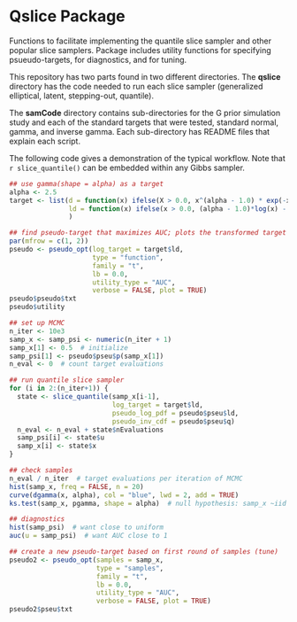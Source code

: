 # Qslice Package

Functions to facilitate implementing the quantile slice sampler and other popular slice samplers. Package includes utility functions for specifying psueudo-targets, for diagnostics, and for tuning.

This repository has two parts found in two different directories. The **qslice** directory has the code needed to run each slice sampler (generalized elliptical, latent, stepping-out, quantile). 

The **samCode** directory contains sub-directories for the G prior simulation study and each of the standard targets that were tested, standard normal, gamma, and inverse gamma. Each sub-directory has README files that explain each script.

The following code gives a demonstration of the typical workflow. Note that `r slice_quantile()` can be embedded within any Gibbs sampler.

``` r
## use gamma(shape = alpha) as a target
alpha <- 2.5
target <- list(d = function(x) ifelse(X > 0.0, x^(alpha - 1.0) * exp(-x), 0.0), # unnormalized density
               ld = function(x) ifelse(x > 0.0, (alpha - 1.0)*log(x) - x, -Inf) # log unnormalized density
               )

## find pseudo-target that maximizes AUC; plots the transformed target
par(mfrow = c(1, 2))
pseudo <- pseudo_opt(log_target = target$ld, 
                     type = "function", 
                     family = "t",
                     lb = 0.0, 
                     utility_type = "AUC",
                     verbose = FALSE, plot = TRUE)
pseudo$pseudo$txt
pseudo$utility

## set up MCMC
n_iter <- 10e3
samp_x <- samp_psi <- numeric(n_iter + 1)
samp_x[1] <- 0.5  # initialize
samp_psi[1] <- pseudo$pseu$p(samp_x[1])
n_eval <- 0  # count target evaluations

## run quantile slice sampler
for (i in 2:(n_iter+1)) {
  state <- slice_quantile(samp_x[i-1], 
                          log_target = target$ld, 
                          pseudo_log_pdf = pseudo$pseu$ld, 
                          pseudo_inv_cdf = pseudo$pseu$q)
  n_eval <- n_eval + state$nEvaluations
  samp_psi[i] <- state$u
  samp_x[i] <- state$x
}

## check samples
n_eval / n_iter  # target evaluations per iteration of MCMC
hist(samp_x, freq = FALSE, n = 20)
curve(dgamma(x, alpha), col = "blue", lwd = 2, add = TRUE)
ks.test(samp_x, pgamma, shape = alpha)  # null hypothesis: samp_x ~iid gamma(alpha)

## diagnostics
hist(samp_psi)  # want close to uniform
auc(u = samp_psi)  # want AUC close to 1

## create a new pseudo-target based on first round of samples (tune)
pseudo2 <- pseudo_opt(samples = samp_x, 
                      type = "samples",
                      family = "t",
                      lb = 0.0, 
                      utility_type = "AUC",
                      verbose = FALSE, plot = TRUE)
pseudo2$pseu$txt
```
